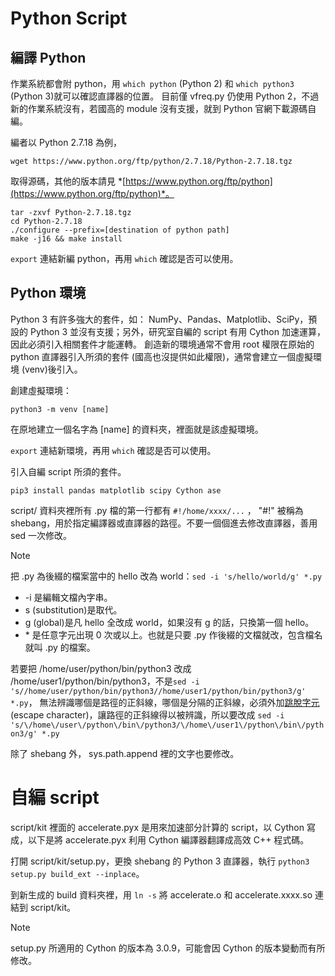 # Python Script

## 編譯 Python

作業系統都會附 python，用 ```which python``` (Python 2) 和 ```which python3``` (Python 3)就可以確認直譯器的位置。
目前僅 vfreq.py 仍使用 Python 2，不過新的作業系統沒有，若國高的 module 沒有支援，就到 Python 官網下載源碼自編。

編者以 Python 2.7.18 為例，

```
wget https://www.python.org/ftp/python/2.7.18/Python-2.7.18.tgz
```

取得源碼，其他的版本請見 *[https://www.python.org/ftp/python](https://www.python.org/ftp/python)*。

```
tar -zxvf Python-2.7.18.tgz
cd Python-2.7.18
./configure --prefix=[destination of python path]
make -j16 && make install
```

```export``` 連結新編 python，再用 ```which``` 確認是否可以使用。

## Python 環境

Python 3 有許多強大的套件，如： NumPy、Pandas、Matplotlib、SciPy，預設的 Python 3 並沒有支援；另外，研究室自編的 script 有用 Cython 加速運算，因此必須引入相關套件才能運轉。
創造新的環境通常不會用 root 權限在原始的 python 直譯器引入所須的套件 (國高也沒提供如此權限)，通常會建立一個虛擬環境 (venv)後引入。

創建虛擬環境：

```
python3 -m venv [name]
```

在原地建立一個名字為 [name] 的資料夾，裡面就是該虛擬環境。

```export``` 連結新環境，再用 ```which``` 確認是否可以使用。

引入自編 script 所須的套件。

```
pip3 install pandas matplotlib scipy Cython ase
```

script/ 資料夾裡所有 .py 檔的第一行都有 ```#!/home/xxxx/...``` ， "#!" 被稱為 shebang，用於指定編譯器或直譯器的路徑。不要一個個進去修改直譯器，善用 sed 一次修改。

> [!NOTE]
> 把 .py 為後綴的檔案當中的 hello 改為 world：```sed -i 's/hello/world/g' *.py```
> - -i 是編輯文檔內字串。
> - s (substitution)是取代。
> - g (global)是凡 hello 全改成 world，如果沒有 g 的話，只換第一個 hello。
> - \* 是任意字元出現 0 次或以上。也就是只要 .py 作後綴的文檔就改，包含檔名就叫 .py 的檔案。
> 
> 若要把 /home/user/python/bin/python3 改成 /home/user1/python/bin/python3，不是```sed -i 's//home/user/python/bin/python3//home/user1/python/bin/python3/g' *.py```，
> 無法辨識哪個是路徑的正斜線，哪個是分隔的正斜線，必須外加[跳脫字元](https://mimigd.com/python/140/) (escape character)，讓路徑的正斜線得以被辨識，所以要改成
> ```sed -i 's/\/home\/user\/python\/bin\/python3/\/home\/user1\/python\/bin\/python3/g' *.py```

除了 shebang 外， sys.path.append 裡的文字也要修改。

# 自編 script

script/kit 裡面的 accelerate.pyx 是用來加速部分計算的 script，以 Cython 寫成，以下是將 accelerate.pyx 利用 Cython 編譯器翻譯成高效 C++ 程式碼。

打開 script/kit/setup.py，更換 shebang 的 Python 3 直譯器，執行 ```python3 setup.py build_ext --inplace```。

到新生成的 build 資料夾裡，用 ```ln -s``` 將 accelerate.o 和 accelerate.xxxx.so 連結到 script/kit。

> [!NOTE]
>
> setup.py 所適用的 Cython 的版本為 3.0.9，可能會因 Cython 的版本變動而有所修改。
